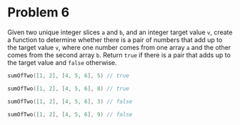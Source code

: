 # Problem 6

Given two unique integer slices `a` and `b`, and an integer target value `v`,
create a function to determine whether there is a pair of numbers that add up to the target value `v`,
where one number comes from one array `a` and the other comes from the second array `b`.
Return `true` if there is a pair that adds up to the target value and `false` otherwise.

```go
sumOfTwo([1, 2], [4, 5, 6], 5) // true

sumOfTwo([1, 2], [4, 5, 6], 8) // true

sumOfTwo([1, 2], [4, 5, 6], 3) // false

sumOfTwo([1, 2], [4, 5, 6], 9) // false
```
